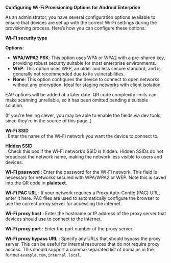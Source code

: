 **Configuring Wi-Fi Provisioning Options for Android Enterprise**

As an administrator, you have several configuration options available to ensure that devices are set up with the correct Wi-Fi settings during the provisioning process. Here’s how you can configure these options:

**Wi-Fi security type**

**Options**:
- **WPA/WPA2 PSK**: This option uses WPA or WPA2 with a pre-shared key, providing robust security suitable for most enterprise environments.
- **WEP**: This option uses WEP, an older and less secure standard, and is generally not recommended due to its vulnerabilities.
- **None**: This option configures the device to connect to open networks without any encryption. Ideal for staging networks with client isolation.

EAP options will be added at a later date. QR code complexity limits can make scanning unreliable, so it has been omitted pending a suitable solution.

(If you're feeling clever, you may be able to enable the fields via dev tools, since they're in the source of this page..)

**Wi-Fi SSID**  
: Enter the name of the Wi-Fi network you want the device to connect to.

**Hidden SSID**  
: Check this box if the Wi-Fi network’s SSID is hidden. Hidden SSIDs do not broadcast the network name, making the network less visible to users and devices.

**Wi-Fi password**
: Enter the password for the Wi-Fi network. This field is necessary for networks secured with WPA/WPA2 or WEP. Note this is saved into the QR code in **plaintext**.

**Wi-Fi PAC URL**
: If your network requires a Proxy Auto-Config (PAC) URL, enter it here. PAC files are used to automatically configure the browser to use the correct proxy server for accessing the internet.

**Wi-Fi proxy host**
: Enter the hostname or IP address of the proxy server that devices should use to connect to the internet.

**Wi-Fi proxy port**
: Enter the port number of the proxy server.

**Wi-Fi proxy bypass URL**
: Specify any URLs that should bypass the proxy server. This can be useful for internal resources that do not require proxy access. This should support a comma-separated list of domains in the format `example.com,internal.local`.